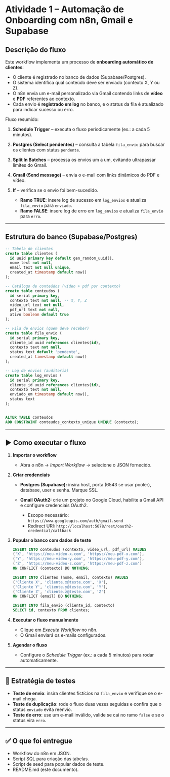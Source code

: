 # Atividade 1 – Automação de Onboarding com n8n, Gmail e Supabase

## Descrição do fluxo

Este workflow implementa um processo de **onboarding automático de clientes**:

* O cliente é registrado no banco de dados (Supabase/Postgres).
* O sistema identifica qual conteúdo deve ser enviado (contexto X, Y ou Z).
* O n8n envia um e-mail personalizado via Gmail contendo links de **vídeo** e **PDF** referentes ao contexto.
* Cada envio é **registrado em log** no banco, e o status da fila é atualizado para indicar sucesso ou erro.

Fluxo resumido:

1. **Schedule Trigger** – executa o fluxo periodicamente (ex.: a cada 5 minutos).
2. **Postgres (Select pendentes)** – consulta a tabela `fila_envio` para buscar os clientes com status `pendente`.
3. **Split In Batches** – processa os envios um a um, evitando ultrapassar limites do Gmail.
4. **Gmail (Send message)** – envia o e-mail com links dinâmicos do PDF e vídeo.
5. **If** – verifica se o envio foi bem-sucedido.

   * **Ramo TRUE**: insere log de sucesso em `log_envios` e atualiza `fila_envio` para `enviado`.
   * **Ramo FALSE**: insere log de erro em `log_envios` e atualiza `fila_envio` para `erro`.

---

## Estrutura do banco (Supabase/Postgres)

```sql
-- Tabela de clientes
create table clientes (
  id uuid primary key default gen_random_uuid(),
  nome text not null,
  email text not null unique,
  created_at timestamp default now()
);

-- Catálogo de conteúdos (vídeo + pdf por contexto)
create table conteudos (
  id serial primary key,
  contexto text not null, -- X, Y, Z
  video_url text not null,
  pdf_url text not null,
  ativo boolean default true
);

-- Fila de envios (quem deve receber)
create table fila_envio (
  id serial primary key,
  cliente_id uuid references clientes(id),
  contexto text not null,
  status text default 'pendente',
  created_at timestamp default now()
);

-- Log de envios (auditoria)
create table log_envios (
  id serial primary key,
  cliente_id uuid references clientes(id),
  contexto text not null,
  enviado_em timestamp default now(),
  status text
);


ALTER TABLE conteudos
ADD CONSTRAINT conteudos_contexto_unique UNIQUE (contexto);

```

---

## ▶️ Como executar o fluxo

1. **Importar o workflow**

   * Abra o n8n → *Import Workflow* → selecione o JSON fornecido.

2. **Criar credenciais**

   * **Postgres (Supabase):** insira host, porta (6543 se usar pooler), database, user e senha. Marque SSL.
   * **Gmail OAuth2:** crie um projeto no Google Cloud, habilite a Gmail API e configure credenciais OAuth2.

     * Escopo necessário: `https://www.googleapis.com/auth/gmail.send`
     * Redirect URI: `http://localhost:5678/rest/oauth2-credential/callback`

3. **Popular o banco com dados de teste**

   ```sql
   INSERT INTO conteudos (contexto, video_url, pdf_url) VALUES
   ('X', 'https://meu-video-x.com', 'https://meu-pdf-x.com'),
   ('Y', 'https://meu-video-y.com', 'https://meu-pdf-y.com'),
   ('Z', 'https://meu-video-z.com', 'https://meu-pdf-z.com')
   ON CONFLICT (contexto) DO NOTHING;

   INSERT INTO clientes (nome, email, contexto) VALUES
   ('Cliente X', 'cliente.x@teste.com', 'X'),
   ('Cliente Y', 'cliente.y@teste.com', 'Y'),
   ('Cliente Z', 'cliente.z@teste.com', 'Z')
   ON CONFLICT (email) DO NOTHING;

   INSERT INTO fila_envio (cliente_id, contexto)
   SELECT id, contexto FROM clientes;
   ```

4. **Executar o fluxo manualmente**

   * Clique em *Execute Workflow* no n8n.
   * O Gmail enviará os e-mails configurados.

5. **Agendar o fluxo**

   * Configure o *Schedule Trigger* (ex.: a cada 5 minutos) para rodar automaticamente.

---

## 🧪 Estratégia de testes

* **Teste de envio**: insira clientes fictícios na `fila_envio` e verifique se o e-mail chega.
* **Teste de duplicação**: rode o fluxo duas vezes seguidas e confira que o status `enviado` evita reenvio.
* **Teste de erro**: use um e-mail inválido, valide se cai no ramo `false` e se o status vira `erro`.


---

## ✅ O que foi entregue

* Workflow do n8n em JSON.
* Script SQL para criação das tabelas.
* Script de seed para popular dados de teste.
* README.md (este documento).
